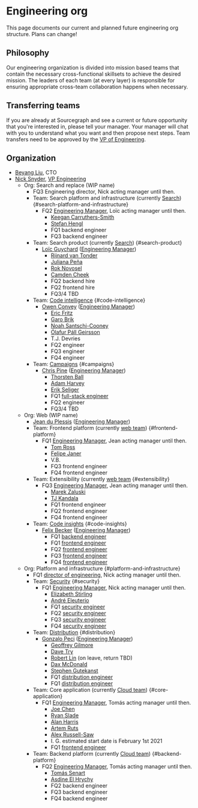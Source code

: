 # Engineering org

This page documents our current and planned future engineering org structure. Plans can change!

## Philosophy

Our engineering organization is divided into mission based teams that contain the necessary cross-functional skillsets to achieve the desired mission. The leaders of each team (at every layer) is responsible for ensuring appropriate cross-team collaboration happens when necessary.

## Transferring teams

If you are already at Sourcegraph and see a current or future opportunity that you're interested in, please tell your manager. Your manager will chat with you to understand what you want and then propose next steps. Team transfers need to be approved by the [VP of Engineering](roles.md#vp-engineering).

## Organization

- [Beyang Liu](../../../company/team/index.md#beyang-liu), CTO
- [Nick Snyder](../../../company/team/index.md#nick-snyder-he-him), [VP Engineering](../roles.md#vp-engineering)
  - Org: Search and replace (WIP name)
    - FQ3 Engineering director, Nick acting manager until then.
    - Team: Search platform and infrastructure (currently [Search](search/index.md)) {#search-platform-and-infrastructure}
      - FQ2 [Engineering Manager](roles.md#engineering-manager), Loïc acting manager until then.
        - [Keegan Carruthers-Smith](../../../company/team/index.md#keegan-carruthers-smith)
        - [Stefan Hengl](../../../company/team/index.md#stefan-hengl-he-him)
        - FQ1 backend engineer
        - FQ3 backend engineer
    - Team: Search product (currently [Search](search/index.md)) {#search-product}
      - [Loïc Guychard](../../../company/team/index.md#loïc-guychard) ([Engineering Manager](../roles.md#engineering-manager))
        - [Rijnard van Tonder](../../../company/team/index.md#rijnard-van-tonder)
        - [Juliana Peña](../../../company/team/index.md#juliana-peña-she-her)
        - [Rok Novosel](../../../company/team/index.md#rok-novosel-he-him)
        - [Camden Cheek](../../../company/team/index.md#camden-cheek-hehim)
        - FQ2 backend hire
        - FQ2 frontend hire
        - FQ3/4 TBD
    - Team: [Code intelligence](code-intelligence/index.md) {#code-intelligence}
      - [Owen Convey](../../../company/team/index.md#owen-convey-he-him) ([Engineering Manager](../roles.md#engineering-manager))
        - [Eric Fritz](../../../company/team/index.md#eric-fritz-he-him)
        - [Garo Brik](../../../company/team/index.md#garo-brik-they-them)
        - [Noah Santschi-Cooney](../../../company/team/index.md#noah-santschi-cooney-he-him)
        - [Ólafur Páll Geirsson](../../../company/team/index.md#olafurpg)
        - T.J. Devries
        - FQ2 engineer
        - FQ3 engineer
        - FQ4 engineer
    - Team: [Campaigns](campaigns/index.md) {#campaigns}
      - [Chris Pine](../../../company/team/index.md#chris-pine-he-she-they-chris) ([Engineering Manager](../roles.md#engineering-manager))
        - [Thorsten Ball](../../../company/team/index.md#thorsten-ball-he-him)
        - [Adam Harvey](../../../company/team/index.md#adam-harvey-he-him)
        - [Erik Seliger](../../../company/team/index.md#erik-seliger)
        - FQ1 [full-stack engineer](https://jobs.lever.co/sourcegraph/886e4343-6efc-4ab1-b204-f9115cfdeae3)
        - FQ2 engineer
        - FQ3/4 TBD
  - Org: Web (WIP name)
    - [Jean du Plessis](../../../company/team/index.md#jean-du-plessis-he-him) ([Engineering Manager](../roles.md#engineering-manager))
    - Team: Frontend platform (currently [web team](web/index.md)) {#frontend-platform}
      - FQ1 [Engineering Manager](roles.md#engineering-manager), Jean acting manager until then.
        - [Tom Ross](../../../company/team/index.md#tom-ross-he-him)
        - [Felipe Janer](../../../company/team/index.md#felipe-janer-he-him)
        - V.B.
        - FQ3 frontend engineer
        - FQ4 frontend engineer
    - Team: Extensibility (currently [web team](web/index.md) {#extensibility}
      - FQ3 [Engineering Manager](roles.md#engineering-manager), Jean acting manager until then.
        - [Marek Zaluski](../../../company/team/index.md#marek-zaluski)
        - [TJ Kandala](../../../company/team/index.md#tharuntej-kandala-he-him)
        - FQ1 frontend engineer
        - FQ2 frontend engineer
        - FQ4 frontend engineer
    - Team: [Code insights](code-insights/index.md) {#code-insights}
      - [Felix Becker](../../../company/team/index.md#felix-becker) ([Engineering Manager](../roles.md#engineering-manager))
        - FQ1 [backend engineer](https://jobs.lever.co/sourcegraph/a0dba744-ed1d-4172-8a4a-0feb52609322)
        - FQ1 [frontend engineer](https://jobs.lever.co/sourcegraph/73fda68b-c821-4627-af07-41a0850072fb)
        - FQ2 [frontend engineer](https://jobs.lever.co/sourcegraph/73fda68b-c821-4627-af07-41a0850072fb)
        - FQ3 [frontend engineer](https://jobs.lever.co/sourcegraph/73fda68b-c821-4627-af07-41a0850072fb)
        - FQ4 [frontend engineer](https://jobs.lever.co/sourcegraph/73fda68b-c821-4627-af07-41a0850072fb)
  - Org: Platform and infrastructure {#platform-and-infrastructure}
    - FQ1 [director of engineering](https://jobs.lever.co/sourcegraph/8fcbaade-e511-4d93-bd9b-9cc7ec3438af), Nick acting manager until then.
    - Team: [Security](security/index.md) {#security}
      - FQ1 [Engineering Manager](roles.md#engineering-manager), Nick acting manager until then.
        - [Elizabeth Stirling](../../../company/team/index.md#elizabeth-stirling-she-her)
        - [André Eleuterio](../../../company/team/index.md#andré-eleuterio-hehim)
        - FQ1 [security engineer](https://hire.lever.co/jobs/postings/edit/c36db3e1-0ece-465d-ad7c-1eb6de9a4b22)
        - FQ2 [security engineer](https://hire.lever.co/jobs/postings/edit/c36db3e1-0ece-465d-ad7c-1eb6de9a4b22)
        - FQ3 [security engineer](https://hire.lever.co/jobs/postings/edit/c36db3e1-0ece-465d-ad7c-1eb6de9a4b22)
        - FQ4 [security engineer](https://hire.lever.co/jobs/postings/edit/c36db3e1-0ece-465d-ad7c-1eb6de9a4b22)
    - Team: [Distribution](distribution/index.md) {#distribution}
      - [Gonzalo Peci](../../../company/team/index.md#gonzalo-peci-hehim) ([Engineering Manager](../roles.md#engineering-manager))
        - [Geoffrey Gilmore](../../../company/team/index.md#geoffrey-gilmore)
        - [Dave Try](../../../company/team/index.md#dave-try)
        - [Robert Lin](../../../company/team/index.md#robert-lin) (on leave, return TBD)
        - [Dax McDonald](../../../company/team/index.md#dax-mcdonald-he-him)
        - [Stephen Gutekanst](../../../company/team/index.md#stephen-gutekanst)
        - FQ1 [distribution engineer](https://jobs.lever.co/sourcegraph/ddef3b91-ce19-4b22-8db4-65e159d7ff2b)
        - FQ1 [distribution engineer](https://jobs.lever.co/sourcegraph/ddef3b91-ce19-4b22-8db4-65e159d7ff2b)
    - Team: Core application (currently [Cloud team](cloud/index.md)) {#core-application}
      - FQ1 [Engineering Manager](roles.md#engineering-manager), Tomás acting manager until then.
        - [Joe Chen](../../../company/team/index.md#joe-chen)
        - [Ryan Slade](../../../company/team/index.md#ryan-slade-he-him)
        - [Alan Harris](../../../company/team/index.md#alan-harris-he-him)
        - [Artem Ruts](../../../company/team/index.md#artem-ruts-he-him)
        - [Alex Russell-Saw](../../../company/team/index.md#alex-russell-saw-he-him)
        - I. G. estimated start date is February 1st 2021
        - FQ1 [frontend engineer](https://jobs.lever.co/sourcegraph/b2f9a8b0-cc06-4629-81a0-0f2fa64271c7)
    - Team: Backend platform (currently [Cloud team](cloud/index.md)) {#backend-platform}
      - FQ2 [Engineering Manager](roles.md#engineering-manager), Tomás acting manager until then.
        - [Tomás Senart](../../../company/team/index.md#tomás-senart)
        - [Asdine El Hrychy](../../../company/team/index.md#asdine-el-hrychy)
        - FQ2 backend engineer
        - FQ3 backend engineer
        - FQ4 backend engineer